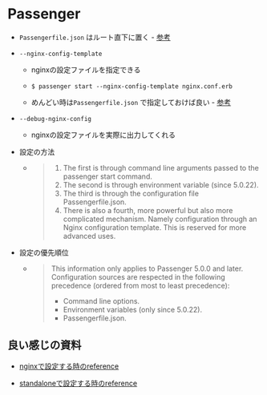 # Passenger
- `Passengerfile.json` はルート直下に置く - [参考](https://www.phusionpassenger.com/library/config/standalone/intro.html#location-of-passengerfile-json)
  
- `--nginx-config-template`
  - nginxの設定ファイルを指定できる
  - 
    ```
    $ passenger start --nginx-config-template nginx.conf.erb
    ```
  - めんどい時は`Passengerfile.json` で指定しておけば良い - [参考](https://www.phusionpassenger.com/library/config/standalone/reference/#--nginx-config-template-nginx_config_template)

- `--debug-nginx-config`
  - nginxの設定ファイルを実際に出力してくれる

- 設定の方法
  - > 1. The first is through command line arguments passed to the passenger start command.
    >2. The second is through environment variable (since 5.0.22).
    >3. The third is through the configuration file Passengerfile.json.
    >4. There is also a fourth, more powerful but also more complicated mechanism. Namely configuration through an Nginx configuration template. This is reserved for more advanced uses.

- 設定の優先順位
  - >This information only applies to Passenger 5.0.0 and later.
    Configuration sources are respected in the following precedence (ordered from most to least precedence):
    >- Command line options.
    >- Environment variables (only since 5.0.22).
    >- Passengerfile.json.
## 良い感じの資料
- [nginxで設定する時のreference](https://www.phusionpassenger.com/library/config/nginx/reference/) 

- [standaloneで設定する時のreference](https://www.phusionpassenger.com/library/config/standalone/reference/) 